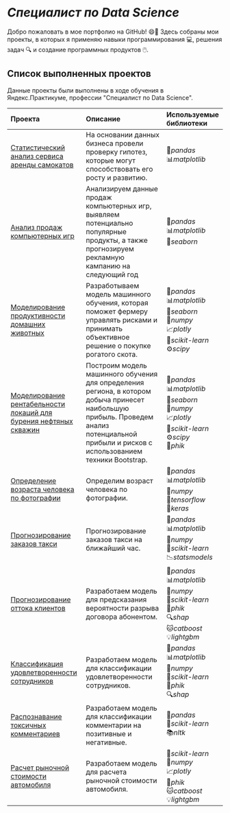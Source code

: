 # *Специалист по Data Science*

Добро пожаловать в мое портфолио на GitHub! 😄📂 Здесь собраны мои проекты, в которых я применяю навыки программирования 💻, решения задач 🔍 и создание программных продуктов 🖱️.
## Список выполненных проектов

Данные проекты были выполнены в ходе обучения в Яндекс.Практикуме, профессии "Специалист по Data Science".

| Проекта | Описание | Используемые библиотеки | 
| :---------------------- | :---------------------- | :---------------------- |
| [Статистический анализ сервиса аренды самокатов](Анализ_пользовательской_активности_сервиса_электросамокатов/) | На основании данных бизнеса провели проверку гипотез, которые могут способствовать его росту и развитию. | :panda_face:*pandas*<br>:bar_chart:*matplotlib* |
| [Анализ продаж компьютерных игр](Анализ_продаж_компьютерных_игр/) | Анализируем данные продаж компьютерных игр, выявляем потенциально популярные продукты, а также прогнозируем рекламную кампанию на следующий год | :panda_face:*pandas*<br>:bar_chart:*matplotlib*<br>:ocean:*seaborn* |
| [Моделирование продуктивности домашних животных](Моделирование_продуктивности_домашних_животных/) | Разработываем модель машинного обучения, которая поможет фермеру управлять рисками и принимать объективное решение о покупке рогатого скота. | :panda_face:*pandas*<br>:bar_chart:*matplotlib*<br>:ocean:*seaborn*<br>:1234:*numpy*<br>:chart_with_upwards_trend:*plotly*<br>:microscope:*scikit-learn*<br>:gear:*scipy* |
| [Моделирование рентабельности локаций для бурения нефтяных скважин](Моделирование_рентабельности_локаций_для_бурения_нефтяных_скважин/) | Построим модель машинного обучения для определения региона, в котором добыча принесет наибольшую прибыль. Проведем анализ потенциальной прибыли и рисков с использованием техники Bootstrap. | :panda_face:*pandas*<br>:bar_chart:*matplotlib*<br>:ocean:*seaborn*<br>:1234:*numpy*<br>:chart_with_upwards_trend:*plotly*<br>:microscope:*scikit-learn*<br>:gear:*scipy*<br>:triangular_ruler:*phik*|
| [Определение возраста человека по фотографии](Определение_возраста_человека_по_фотографии/) | Определим возраст человека по фотографии. | :panda_face:*pandas*<br>:bar_chart:*matplotlib*<br>:1234:*numpy*<br>:robot:*tensorflow*<br>:brain:*keras*|
| [Прогнозирование заказов такси](Прогнозирование_заказов_такси/) | Прогнозирование заказов такси на ближайший час. | :panda_face:*pandas*<br>:bar_chart:*matplotlib*<br>:1234:*numpy*<br>:microscope:*scikit-learn*<br>:chart_with_downwards_trend:*statsmodels*|
| [Прогнозирование оттока клиентов](Прогнозирование_оттока_клиентов/) | Разработаем модель для предсказания вероятности разрыва договора абонентом. | :panda_face:*pandas*<br>:bar_chart:*matplotlib*<br>:1234:*numpy*<br>:microscope:*scikit-learn*<br>:triangular_ruler:*phik*<br>:mag:*shap*<br>:cat:*catboost*<br>:bulb:*lightgbm*|
| [Классификация удовлетворенности сотрудников](Классификация_удовлетворенности_сотрудников/) | Разработаем модель для классификации удовлетворенности сотрудников. | :panda_face:*pandas*<br>:bar_chart:*matplotlib*<br>:1234:*numpy*<br>:microscope:*scikit-learn*<br>:triangular_ruler:*phik*<br>:mag:*shap*|
| [Распознавание токсичных комментариев](Распознавание_токсичных_комментариев/) | Разработаем модель для классификации комментарии на позитивные и негативные. | :panda_face:*pandas*<br>:microscope:*scikit-learn*<br>:books:*nltk*|
| [Расчет рыночной стоимости автомобиля](Расчет_рыночной_стоимости_автомобиля/) | Разработаем модель для расчета рыночной стоимости автомобиля. | :microscope:*scikit-learn*<br>:1234:*numpy*<br>:chart_with_upwards_trend:*plotly*<br>:triangular_ruler:*phik*<br>:cat:*catboost*<br>:bulb:*lightgbm*|
